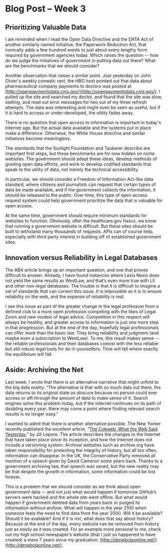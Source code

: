 # Blog Post – Week 3

## Prioritizing Valuable Data

I am reminded when I read the Open Data Directive and the DATA Act of another similarly named initiative, the Paperwork Reduction Act, that ironically adds a few hundred words to just about every lengthy form required by government agencies today.  Which raises the question -- how do we judge the initiatives of government in putting data out there?  What are the benchmarks that we should consider?  

Another observation that raises a similar point.  Just yesterday on John Oliver's weekly comedic rant, the HBO host pointed out that data about pharmaceutical company payments to doctors was posted at [http://openpaymentsdata.cms.gov/](http://openpaymentsdata.cms.gov/).  I pulled up the site and searched my doctor, and found that the site was slow, stalling, and read out error messages for two out of my three refresh attempts.  The data was interesting and might even be seen as useful, but if it is hard to access or under-developed, the utility fades away.

There is no question that open access to information is important in today's Internet age.  But the actual data available and the systems put in place make a difference.  Otherwise, the White House directive and similar initiatives become meaningless.  

The standards that the Sunlight Foundation and Tauberer describe are important first steps, but these benchmarks are for now hidden on niche websites.  The government should adopt these ideas, develop methods of grading open data efforts, and work to develop codified standards that speak to the utility of data, not merely the technical accessibility.  

In particular, we should consider a Freedom of Information Act-like data standard, where citizens and journalists can request that certain types of data be made available, and if the government collects the information, it should be released to the public.  Over time, this type of open access request system could help government prioritize the data that is valuable for open access.

At the same time, government should require minimum standards for websites to function.  Obviously, after the healthcare.gov fiasco, we know that running a government website is difficult.  But these sites should be built to withstand many thousands of requests.  APIs can of course help, especially with third party interest in building off of established government sites.

## Innovation versus Reliability in Legal Databases

The ABA article brings up an important question, and one that proves difficult to answer.  Already, I have found instances where Lexis Nexis does not yield the same results as WestLaw, and that’s even more true with LII and other non-legal databases.  The trouble is that it is difficult to imagine a set of standards that can correct this issue.  It is impossible as it is to ensure reliability on the web, and the expense of reliability is real.  

I see this issue as part of the greater change in the legal profession from a defined club to a more open profession competing with the likes of Legal Zoom and new models of legal advice.  Competition in this respect will always be healthy, and greater access to information is just one more step in that progression.  But at the end of the day, hopefully legal professionals can offer more than the basic law.  They bring reliability and judgment (and maybe even a subscription to WestLaw).  To me, this result makes sense -- the reliable professionals and their databases coexist with the less reliable but still robust legal tools for do-it-yourselfers.  Time will tell where exactly the equilibrium will fall.

## Aside: Archiving the Net

Last week, I wrote that there is an alternative narrative that might unfold to the big data reality:  “The alternative is that with so much data out there, the data returns to its original state as obscure because no person could ever access or sift through the amount of data to make sense of it. Search engines solve this problem today, but if the Internet continues on its path of doubling every year, there may come a point where finding relevant search results is no longer easy.”

I wanted to admit that there is another alternative possible.  The New Yorker recently published the excellent article, “[The Cobweb: What the Web Said Yesterday](http://www.newyorker.com/magazine/2015/01/26/cobweb),” by Jill Lepore.  The article describes the changes to the Internet that have taken place since its inception, and how the Internet does not include a versioning system.  Archival websites such as archive.org have taken responsibility for protecting the integrity of history, but all too often, information can disappear.  In the UK, the Conservative Party removed all mention of a speech given by David Cameron some years back.  Thanks to a government archiving law, that speech was saved, but the new reality may be that despite the growth in information, some information could be lost forever.

This is a problem that we should consider as we think about open government data -- and not just what would happen if tomorrow GitHub’s servers were hacked and the whole site went offline.  But what would happen if government deleted data from years back or purged its information without archive.  What will happen in the year 2100 when someone feels the need to find data from the year 2000.  Will it be available?  Should it be available?  And if it is not, what does that say about history?  Because at the end of the day, every website can be removed from history just as easily as it was created.  For an example more personal to me, check out my high school newspaper’s website (that I just so happened to have created) a mere 7 years since my graduation:  [http://denebolaonline.net/](http://denebolaonline.net/).
